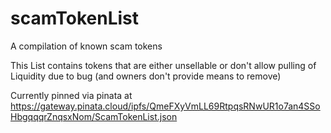 # scamTokenList
A compilation of known scam tokens

This List contains tokens that are either unsellable or don't allow pulling of Liquidity due to bug (and owners don't provide means to remove)


Currently pinned via pinata at
https://gateway.pinata.cloud/ipfs/QmeFXyVmLL69RtpqsRNwUR1o7an4SSoHbgqqqrZnqsxNom/ScamTokenList.json